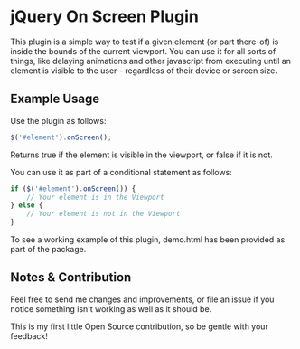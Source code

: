 # jQuery On Screen Plugin

This plugin is a simple way to test if a given element (or part there-of) is inside the bounds of the current viewport. You can use it for all sorts of things, like delaying animations and other javascript from executing until an element is visible to the user - regardless of their device or screen size.

## Example Usage

Use the plugin as follows:
```js
$('#element').onScreen();
```
Returns true if the element is visible in the viewport, or false if it is not.

You can use it as part of a conditional statement as follows:
```js
if ($('#element').onScreen()) {
    // Your element is in the Viewport
} else {
    // Your element is not in the Viewport
}
```

To see a working example of this plugin, demo.html has been provided as part of the package.

## Notes & Contribution

Feel free to send me changes and improvements, or file an issue if you notice something isn't working as well as it should be.

This is my first little Open Source contribution, so be gentle with your feedback!